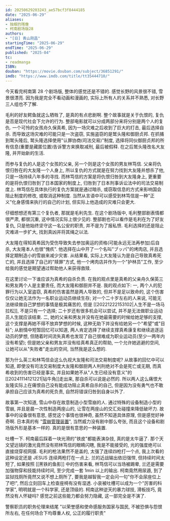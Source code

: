 ```yaml
---
id: 20250629203243_ae57bcf3f8444185
date: "2025-06-29"
aliases:
- 独眼的残像
- 柯南剧场版28
authors:
- "[日] 青山刚昌"
startingTime: "2025-06-29"
endTime: "2025-06-29"
published: "2025-04"
tc:
- readmanga
ISBN: 
douban: "https://movie.douban.com/subject/36851291/"
imdb: "https://www.imdb.com/title/tt35444710/"
---
```


今天看完柯南第 28 个剧场版, 整体的感觉还是不错的.
感觉长野的风景很不错, 雪景很漂亮.
因为我是完全不看动画和漫画的, 实际上所有人的关系并不熟悉, 对长野三人组也不了解.

毛利的好友鳄鱼就这么牺牲了, 是真的有点悲剧啊.
整个故事就是关于仇恨的, 复仇是否是现代社会下允许的行为.
整部电影就可以分成两部分来将分别是两个人的复仇.
一个可怜的女孩舟久保真希, 因为一场灾难之后收到了巨大的打击, 最后选择自杀.
而导致这场灾难的可能只是一次盗窃, 实施盗窃的是鹫头隆和御厨贞邦.
在抓捕到鹫头隆后, 鹫头隆选择使用"认罪协商(司法交易)"制度, 选择将同伙御厨贞邦的所有信息(重要是藏匿位置)告诉警方来换取减刑, 最后被假释.
在之后鹫头隆改名大友隆, 并开始新的生活.

而参与复仇的人是这个女孩的父亲, 另一个则是这个女孩的男友林笃信.
父亲将仇恨归咎在的大友隆一个人身上, 所以复仇的方式就是在努力找到大友隆并想杀了他, 只是一场持续八年多的寻找.
而林笃信的方案是将仇恨归咎到大友隆身上, 更重要的是将仇恨归咎到了日本国家的制度上, 归咎到了日本刑事诉讼法中的司法交易制度上.
林笃信在具体执行的复仇方案就是通过暗杀, 或窃取信息的方式来影响国会阻止制度的修改, 或取消这种制度.
当然从言语中可以感受到林笃信是一种"正义"化身感情来执行的自己的计划, 但实际上他造成的灾难只会更大.

仔细想想还有第三个复仇者, 那就是毛利先生.
在这个剧场版中, 毛利整部剧表情都很严肃, 都很沉重, 这中情况实际上很少见的.
整部剧也可以看作是毛利在为了好友复仇, 只是他始终坚守这一名公安的职责, 并不是为了报私愤.
毛利选择的还是阻止灾难进一步扩大, 找到真凶并将其绳之以法.

大友隆在得知真希因为受伤导致失去参加奥运的资格(可能永远无法再参加)后自杀, 大友隆本人也很"愧疚".
他选择在山中开了一个名叫"ブッパ"的烤肉店, 并且选择定期制造小的雪崩来减少灾害.
从结果看, 实际上大友隆认为是自己导致真希死亡的, 并且选择了自己的"赎罪"方式, 他一个烤肉店并作为一个"护林员"工作, 至少给我的感觉是期望通过帮助他人来获得救赎.

在这里讨论一下谁应该为真希的自杀负责.
在我的观点里是真希的父亲舟久保英三和男友两个人是主要责任, 而大友隆和御厨并不是.
我的观点如下:
一, 两个人的犯罪行为以入室盗窃, 真希的伤害虽然是两人导致的, 但并不是足以致命的, 这个伤害仅仅让她无法作为一名职业运动员继续生存;
对一个二十岁左右的人来说, 可能无法继续做自己梦想的事情是极其痛苦的, 但是 [[20221222153102|人生不是一场马拉松]], 不是只有一个选择;
二十岁还有很多机会可以尝试, 并不是无法做职业运动员人生就应该结束.
二, 她的父亲和男友并没有在她最需要的时候给她足够的支撑, 这个支撑是再她不得不放弃梦想的时候, 这种无助下并没有给她另一个"希望"或"目标";
从剧情中短暂回忆可以知道, 两人肯定选择了继续支撑真希康复和继续追逐运动员的梦想, 但随着时间流失真希也发现了自己很难成为职业运动员(至少一两年内没有希望);
但是她父亲和男友并没有给真希真正的帮助, 一个允许她逃避的空间, 让她可以从"失败者"走出的空间, 当然我是这么想的.

那为什么英三和林笃信会这么仇视大友隆和司法交易制度呢?
从故事的回忆中可以知道, 即使没有司法交易制度大友隆和御厨两人判刑绝对不会是死亡或无期, 
而真希收到的伤害已经是事实, 并且如果她不从"人生已经没有意义"的 [[20241114121221|钻牛角]]走出来, 那自杀可以说是必然的.
所以两人这么痛恨大友隆实际上在痛恨自己没有能成功阻止真希自杀的自己, 但是因为没有勇气也不敢承担自己应该为真希的死负责, 自然将错误归咎到自身以外了.

故事第一次知道, 雪山中存在故意制造小型雪崩的人.
通过特殊的设备制造小型的雪崩, 并且是晨一次性制造两座山的, 让雪在两座山的交汇处碰撞来降低破坏力.
故事中的设备很有意思, 感觉这个事情也很神奇, 虽然不知道具体原理, 但是感觉好神奇啊.
日本真的有 "[雪崩管理装置](https://x.com/npo_jan/status/1914226434408689774)", 当然威力没有剧中那么夸张, 而且这个设备和剧场版外形是基本一样的.
真的是很有意思的一种装置.

吐槽一下.
柯南最后踩着一块光滑的"铁皮"都能表演杂技, 真的是太牛逼了.
那个天文望远镜的激光竟然没有把林笃信的眼睛闪瞎, 我是不能接受的, 光的强度绝可以直接烧穿视网膜.
毛利的枪法果然不是盖的, 太强了连续四枪打一个点, 我上次看的这种设定还是 JESUS 连续两枪打在一点上.
兰的近战输出依旧强悍, 但持续时间太短了, 如果按照 [[黑铁的鱼影]] 中的伤害来看, 林笃信可以当场被踢晕, 兰还是需要加强物穿和技能持续时间, 至少完成一套 1min 以上的输出.
柯南竟然用尿遁, 到了监狱找厕所竟然又说不想上厕所了, 要我是越智我一定会问一句"你不会尿座位上了吧!", 然后立刻回车上检查座椅有没有湿透.
小哀被吐槽可以成为一个"厉害的科学家", 明明就是一个科学家, 还是顶级的.
柯南这种逆天的暴力球技, 滑板技巧, 竟然没有人怀疑吗? 感觉之前这些能力都会努力隐藏, 这一部完全是不演了.

警察职员的职务伦理来结尾 "以荣誉感和使命感服务国家与国民, 不被恐惧与怨恨所左右, 在任何场合下均尊重人权, 公正的履行职责"
